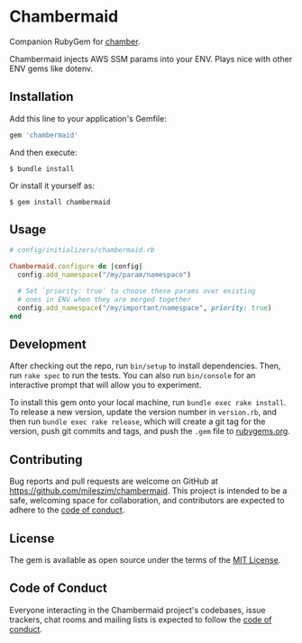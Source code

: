# Chambermaid

Companion RubyGem for [chamber](https://github.com/segmentio/chamber).

Chambermaid injects AWS SSM params into your ENV. Plays nice with other ENV gems like dotenv.

## Installation

Add this line to your application's Gemfile:

```ruby
gem 'chambermaid'
```

And then execute:

    $ bundle install

Or install it yourself as:

    $ gem install chambermaid

## Usage

```ruby
# config/initializers/chambermaid.rb

Chambermaid.configure do |config|
  config.add_namespace("/my/param/namespace")

  # Set `priority: true` to choose these params over existing
  # ones in ENV when they are merged together
  config.add_namespace("/my/important/namespace", priority: true)
end
```

## Development

After checking out the repo, run `bin/setup` to install dependencies. Then, run `rake spec` to run the tests. You can also run `bin/console` for an interactive prompt that will allow you to experiment.

To install this gem onto your local machine, run `bundle exec rake install`. To release a new version, update the version number in `version.rb`, and then run `bundle exec rake release`, which will create a git tag for the version, push git commits and tags, and push the `.gem` file to [rubygems.org](https://rubygems.org).

## Contributing

Bug reports and pull requests are welcome on GitHub at https://github.com/mileszim/chambermaid. This project is intended to be a safe, welcoming space for collaboration, and contributors are expected to adhere to the [code of conduct](https://github.com/mileszim/chambermaid/blob/master/CODE_OF_CONDUCT.md).


## License

The gem is available as open source under the terms of the [MIT License](https://opensource.org/licenses/MIT).

## Code of Conduct

Everyone interacting in the Chambermaid project's codebases, issue trackers, chat rooms and mailing lists is expected to follow the [code of conduct](https://github.com/mileszim/chambermaid/blob/master/CODE_OF_CONDUCT.md).
